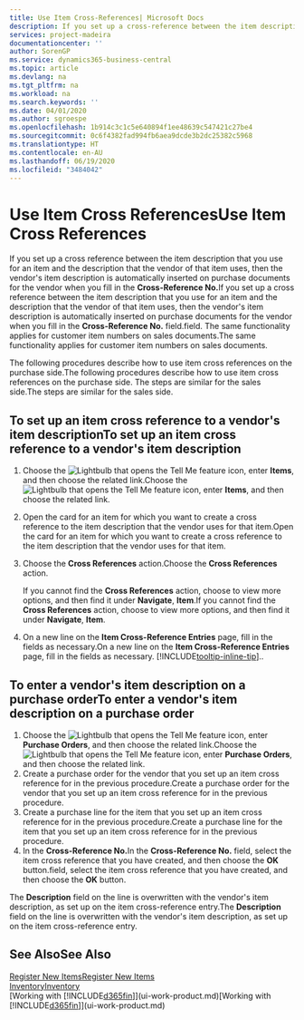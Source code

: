 ```yaml
---
title: Use Item Cross-References| Microsoft Docs
description: If you set up a cross-reference between the item description that you use for an item and the description that the vendor of that item uses, then the vendor's item description is automatically inserted on purchase documents for the vendor when you fill in the **Cross-Reference No.** field.
services: project-madeira
documentationcenter: ''
author: SorenGP
ms.service: dynamics365-business-central
ms.topic: article
ms.devlang: na
ms.tgt_pltfrm: na
ms.workload: na
ms.search.keywords: ''
ms.date: 04/01/2020
ms.author: sgroespe
ms.openlocfilehash: 1b914c3c1c5e640894f1ee48639c547421c27be4
ms.sourcegitcommit: 0c6f4382fad994fb6aea9dcde3b2dc25382c5968
ms.translationtype: HT
ms.contentlocale: en-AU
ms.lasthandoff: 06/19/2020
ms.locfileid: "3484042"
---
```

# <a name="use-item-cross-references"></a><span data-ttu-id="6e213-104">Use Item Cross References</span><span class="sxs-lookup"><span data-stu-id="6e213-104">Use Item Cross References</span></span>
<span data-ttu-id="6e213-105">If you set up a cross reference between the item description that you use for an item and the description that the vendor of that item uses, then the vendor's item description is automatically inserted on purchase documents for the vendor when you fill in the **Cross-Reference No.**</span><span class="sxs-lookup"><span data-stu-id="6e213-105">If you set up a cross reference between the item description that you use for an item and the description that the vendor of that item uses, then the vendor's item description is automatically inserted on purchase documents for the vendor when you fill in the **Cross-Reference No.**</span></span> <span data-ttu-id="6e213-106">field.</span><span class="sxs-lookup"><span data-stu-id="6e213-106">field.</span></span> <span data-ttu-id="6e213-107">The same functionality applies for customer item numbers on sales documents.</span><span class="sxs-lookup"><span data-stu-id="6e213-107">The same functionality applies for customer item numbers on sales documents.</span></span>

<span data-ttu-id="6e213-108">The following procedures describe how to use item cross references on the purchase side.</span><span class="sxs-lookup"><span data-stu-id="6e213-108">The following procedures describe how to use item cross references on the purchase side.</span></span> <span data-ttu-id="6e213-109">The steps are similar for the sales side.</span><span class="sxs-lookup"><span data-stu-id="6e213-109">The steps are similar for the sales side.</span></span>

## <a name="to-set-up-an-item-cross-reference-to-a-vendors-item-description"></a><span data-ttu-id="6e213-110">To set up an item cross reference to a vendor's item description</span><span class="sxs-lookup"><span data-stu-id="6e213-110">To set up an item cross reference to a vendor's item description</span></span>

1. <span data-ttu-id="6e213-111">Choose the ![Lightbulb that opens the Tell Me feature](media/ui-search/search_small.png "Tell me what you want to do") icon, enter **Items**, and then choose the related link.</span><span class="sxs-lookup"><span data-stu-id="6e213-111">Choose the ![Lightbulb that opens the Tell Me feature](media/ui-search/search_small.png "Tell me what you want to do") icon, enter **Items**, and then choose the related link.</span></span>
2. <span data-ttu-id="6e213-112">Open the card for an item for which you want to create a cross reference to the item description that the vendor uses for that item.</span><span class="sxs-lookup"><span data-stu-id="6e213-112">Open the card for an item for which you want to create a cross reference to the item description that the vendor uses for that item.</span></span>
3. <span data-ttu-id="6e213-113">Choose the **Cross References** action.</span><span class="sxs-lookup"><span data-stu-id="6e213-113">Choose the **Cross References** action.</span></span>

     <span data-ttu-id="6e213-114">If you cannot find the **Cross References** action, choose to view more options, and then find it under **Navigate**, **Item**.</span><span class="sxs-lookup"><span data-stu-id="6e213-114">If you cannot find the **Cross References** action, choose to view more options, and then find it under **Navigate**, **Item**.</span></span>
  
4. <span data-ttu-id="6e213-115">On a new line on the **Item Cross-Reference Entries** page, fill in the fields as necessary.</span><span class="sxs-lookup"><span data-stu-id="6e213-115">On a new line on the **Item Cross-Reference Entries** page, fill in the fields as necessary.</span></span> [!INCLUDE[tooltip-inline-tip](includes/tooltip-inline-tip_md.md)]<span data-ttu-id="6e213-116">.</span><span class="sxs-lookup"><span data-stu-id="6e213-116">.</span></span>

## <a name="to-enter-a-vendors-item-description-on-a-purchase-order"></a><span data-ttu-id="6e213-117">To enter a vendor's item description on a purchase order</span><span class="sxs-lookup"><span data-stu-id="6e213-117">To enter a vendor's item description on a purchase order</span></span>

1. <span data-ttu-id="6e213-118">Choose the ![Lightbulb that opens the Tell Me feature](media/ui-search/search_small.png "Tell me what you want to do") icon, enter **Purchase Orders**, and then choose the related link.</span><span class="sxs-lookup"><span data-stu-id="6e213-118">Choose the ![Lightbulb that opens the Tell Me feature](media/ui-search/search_small.png "Tell me what you want to do") icon, enter **Purchase Orders**, and then choose the related link.</span></span>
2. <span data-ttu-id="6e213-119">Create a purchase order for the vendor that you set up an item cross reference for in the previous procedure.</span><span class="sxs-lookup"><span data-stu-id="6e213-119">Create a purchase order for the vendor that you set up an item cross reference for in the previous procedure.</span></span>
3. <span data-ttu-id="6e213-120">Create a purchase line for the item that you set up an item cross reference for in the previous procedure.</span><span class="sxs-lookup"><span data-stu-id="6e213-120">Create a purchase line for the item that you set up an item cross reference for in the previous procedure.</span></span>
4. <span data-ttu-id="6e213-121">In the **Cross-Reference No.**</span><span class="sxs-lookup"><span data-stu-id="6e213-121">In the **Cross-Reference No.**</span></span> <span data-ttu-id="6e213-122">field, select the item cross reference that you have created, and then choose the **OK** button.</span><span class="sxs-lookup"><span data-stu-id="6e213-122">field, select the item cross reference that you have created, and then choose the **OK** button.</span></span>

<span data-ttu-id="6e213-123">The **Description** field on the line is overwritten with the vendor's item description, as set up on the item cross-reference entry.</span><span class="sxs-lookup"><span data-stu-id="6e213-123">The **Description** field on the line is overwritten with the vendor's item description, as set up on the item cross-reference entry.</span></span>

## <a name="see-also"></a><span data-ttu-id="6e213-124">See Also</span><span class="sxs-lookup"><span data-stu-id="6e213-124">See Also</span></span>
[<span data-ttu-id="6e213-125">Register New Items</span><span class="sxs-lookup"><span data-stu-id="6e213-125">Register New Items</span></span>](inventory-how-register-new-items.md)  
[<span data-ttu-id="6e213-126">Inventory</span><span class="sxs-lookup"><span data-stu-id="6e213-126">Inventory</span></span>](inventory-manage-inventory.md)  
<span data-ttu-id="6e213-127">[Working with [!INCLUDE[d365fin](includes/d365fin_md.md)]](ui-work-product.md)</span><span class="sxs-lookup"><span data-stu-id="6e213-127">[Working with [!INCLUDE[d365fin](includes/d365fin_md.md)]](ui-work-product.md)</span></span>
